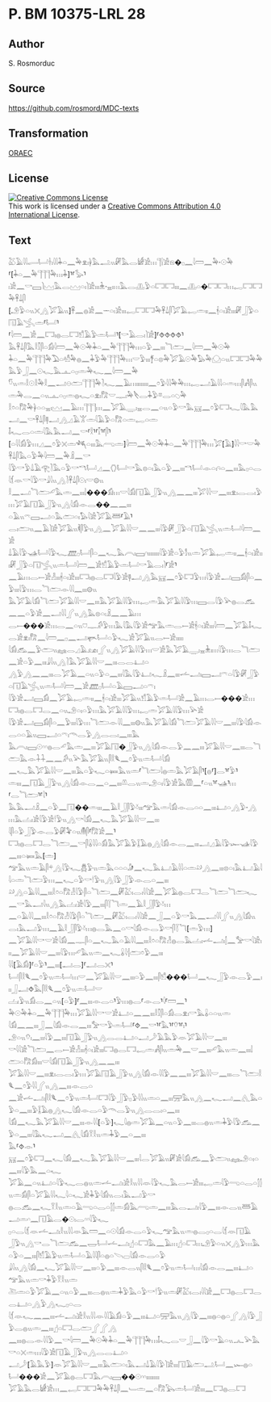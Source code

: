 # P. BM 10375-LRL 28

## Author

S. Rosmorduc

## Source

https://github.com/rosmord/MDC-texts

## Transformation

[ORAEC](https://oraec.github.io/)

## License

<a rel="license" href="http://creativecommons.org/licenses/by/4.0/"><img alt="Creative Commons License" style="border-width:0" src="https://i.creativecommons.org/l/by/4.0/88x31.png" /></a><br />This work is licensed under a <a rel="license" href="http://creativecommons.org/licenses/by/4.0/">Creative Commons Attribution 4.0 International License</a>.

## Text

𓅷𓄿𓇋𓇋𓂷𓂡𓋽𓏤𓇋𓇋𓇓𓏏𓈖𓅆𓁷𓏤𓋀𓅓𓂢𓏭𓏞𓅓𓂋𓀎𓀀𓏥𓊹𓍛𓀀𓁶�𓊪𓈖𓇋𓏠𓈖𓅆·𓇳𓅆<br>
⸢[𓇓𓏏𓈖𓅆𓊹𓊹𓊹𓅆𓏥𓇓]⸣⸢𓅭⸣𓏤𓀀𓈖𓎡𓈙𓌙𓈉𓅓𓂋𓈉𓏏𓏤𓌙𓀀𓏤𓏤𓏤𓇔·𓈇𓏤𓏥𓅓𓂋𓊚𓅱𓏏𓉐𓉐𓏤𓏤𓏤𓈖𓊚𓏏�𓉐𓉐𓏥𓉻𓉐𓉐𓅆𓋹𓍑𓋴<br>
[𓄂𓅱𓏏𓏭𓏴𓂻𓅯𓄿𓏭]𓋹𓈖𓐍𓀀𓈖𓌔𓏏𓏤𓀀𓏤𓏤𓏤𓉻𓉐𓉐𓅆𓋹𓍑𓋴𓅯𓄿𓉻𓏛𓏤𓏤𓈖𓇩𓏏𓏤𓀀𓏤𓏤𓏤𓏞𓃀𓅱𓏏𓉔𓄿𓂿𓏛⸢𓂡⸣<br>
⸢𓇋𓏠𓈖𓀀𓈖𓉐𓏤𓐍𓂋𓉐𓀸𓄿𓅱𓏛𓂡⸣[𓎡𓄿𓂋𓏤𓌙𓀀]⸢⯑⯑⯑⯑⸣𓅓𓋹𓍑𓋴𓅓𓎛𓎿𓋴𓏏𓀁𓇋𓏠𓈖𓅆𓇳𓅆𓇓𓏏𓈖𓅆𓊹𓊹𓊹𓅆𓏥𓏏𓅱𓈖𓏤𓏤𓏤𓆓𓂧𓈖𓇋𓏠𓈖𓅆𓇳𓅆<br>
𓇓𓏏𓈖𓅆𓊹𓊹𓊹𓅆𓅐𓏏𓁗𓅆𓐍𓈖𓇓𓅱𓅆𓊹𓊹𓊹𓅆𓏥𓎟𓅱𓏤𓏤𓏤𓋆𓏏𓊖𓅆𓅯𓄿𓇳𓅆𓅃𓅆𓈌𓏏𓏭𓉐𓉐𓅆𓅆𓅓𓅱𓃀𓈖𓇳𓆑𓅓𓊵𓏏𓊪𓏛𓅆𓆑𓈖𓇋𓏠𓈖𓅆<br>
𓎸𓏭𓏛𓎛𓇳𓎛𓅆𓎛𓈖𓂝𓇷𓂧𓊹𓊹𓊹𓅆𓍘𓆑𓈖𓄿𓏥𓏤𓏤𓏤𓏤𓏤𓏤𓏤𓏤𓈖𓏌𓅱𓇋𓇋𓅆𓅆𓏥𓉻𓂝𓄿𓇋𓇋𓏏𓏛𓏥𓋴𓀻𓋴𓏭𓏛𓅆𓂋𓈖𓏏𓏭𓊵𓏏𓊪𓏛𓐍𓆑𓏏𓁷𓏤𓀗𓎟𓊃𓏤𓅆𓌸𓂋𓇓𓅱𓎼𓂋𓏏𓆇𓅆<br>
𓎛𓏌𓏏𓀗𓅆𓋀𓏏𓏏𓈇𓏤𓈉𓈖𓄿𓏥𓊹𓊹𓊹𓏥𓈖𓅯𓄿𓇾𓏤𓈇𓂋𓈖𓏏𓏭𓏏𓅱𓎡𓅓𓄚𓈖𓏌𓅱𓉐𓆑𓇋𓅓𓅓𓂝𓈖𓎡𓋹𓍑𓋴𓊢𓂝𓂻𓈎𓄿𓀠𓏛𓇋𓄿𓅱𓏏𓀗𓏏𓏛𓉻𓏏𓏛<br>
𓄤𓆑𓂋𓏏𓏛𓇋𓅓𓅓𓂝𓈖𓎡⸢𓎛⸣⸢𓎿⸣⸢𓋴⸣[𓏏𓇋𓇋𓀁𓅱𓏥𓈎𓈖𓏌𓅱𓏴𓏛𓆈𓏏𓏤𓏤𓏤𓅓𓂺𓏛]𓇋𓏠𓈖𓅆𓇳𓅆𓇓𓏏𓈖𓅆𓊹𓊹𓊹𓅆𓏥𓅯[𓄿]𓇋𓇋𓎡𓎟𓅆𓋹𓍑𓋴𓅓𓏏𓅱𓅆𓇋𓏠𓈖𓅆𓏎𓈖𓎡<br>
𓇋𓅱𓎡𓅱𓍑𓄿𓂀𓍘𓅓𓏏𓅱𓎡𓎔𓂡𓈎𓈖𓂘𓂡𓎡𓅓𓊖𓏏𓏤𓅓𓏏𓅱𓈖𓏤𓏤𓏤𓎔𓂡𓁹𓏏𓏤𓄹𓏏𓈖𓏤𓏤𓏤𓅓𓊪𓏏𓂋𓇋𓆴𓁺𓎡𓇋𓅱𓎡𓇍𓇋𓏭𓂻𓍘𓋹𓍑𓋴𓇳𓏤𓎟𓊗𓏭<br>
𓎛𓈖𓂝𓆓𓂧𓄔𓅓𓏛𓈖𓏤𓏤𓏤𓌃���𓀁𓏥𓎟𓇋𓀁𓉔𓄿𓃀𓅱𓏭𓂻𓈖𓈖𓏤𓏤𓏤𓅯𓇋𓇋𓎟𓈖𓏤𓏤𓏤𓁷𓏤𓂋𓂋𓏤𓅱𓏥𓅯𓄿𓉔𓄿𓃀𓅱𓏭𓂻𓇋𓀁𓁹𓂋��𓈖𓈖𓏤𓏤𓏤<br>
𓏏𓄿𓏭𓍼𓈙𓂝𓏏𓅓𓂧𓏏𓏤𓅃𓇋𓀀𓅯𓄿𓆷⸢𓄿⸣𓂋𓏤𓂧𓏭𓈖𓄿𓌙𓀀𓅯𓄿𓏭𓌞𓋴𓅱𓏭𓂻𓈖𓅯𓄿𓇋𓇋𓎟𓈖𓈖𓏤𓏤𓏤𓇋𓅱𓏞𓃀𓅱𓏏𓉔𓄿𓂿𓏭𓏛𓂡𓇋𓏠𓈖𓀀<br>
𓍑𓄿𓇋𓅱𓊛𓂡𓇋𓅱𓆑𓊏𓊪𓂡𓋴𓏏𓈖𓆑𓅓𓇹𓏤𓈙𓎆𓏤𓏤𓏤𓏤𓏤𓏤𓏤𓏤𓇋𓅱𓀀𓏏𓅱𓀾𓏭𓏛𓅯𓄿𓉻𓏛𓏤𓏤𓈖𓇩𓏏𓏤𓀀𓏤𓏤𓏤𓏞𓃀𓅱𓏏𓉔𓂿𓏭𓏛𓂡𓇋𓏠𓈖𓀀𓀸𓄿𓅱𓏛𓂡𓎡𓄿𓂋𓏤𓌙⸢𓀀⸣<br>
𓈖𓄿𓏥𓂋𓍿𓀀𓁐𓏤𓏤𓏤𓇩𓏏𓏤𓀀𓏤𓏤𓏤𓉐𓏤𓐍𓂋𓉐𓇋𓅱𓀀𓊢𓂝𓂻𓅓𓄚𓈖𓏌𓅱𓉐𓅱𓏥𓇋𓅱𓀀𓂝𓈙𓀁𓋴𓏏𓈖𓅱𓏤𓏤𓏤𓇋𓅱𓏥𓂋𓆓𓂧𓁹𓇋𓇋𓈖𓏤𓏤𓏤𓊗𓏭<br>
𓅓𓅯𓄿𓇋𓀁𓆓𓂧𓅯𓄿𓇋𓇋𓎟𓈖𓏤𓏤𓏤𓅓𓅯𓄿𓇋𓇋𓅱𓏥𓉻𓏛𓅓𓅯𓄿𓇋𓇋𓅱𓏥𓈙𓂋𓇋𓅱𓅪𓐍𓂋𓃹𓈖𓈖𓏏𓅱𓀀𓈖𓂝𓇋𓇋𓂾𓏭𓂻𓅓𓊖𓏏𓏤𓏎𓈖𓈖𓄿𓏥<br>
𓂋𓍿���𓀀𓏥𓂋𓈖𓏏𓏭𓈞𓊃𓀔𓅱𓏥𓅓𓇋𓅓𓇋𓅱𓀀𓅠𓅓𓏛𓂋𓍿𓀀𓇩𓏏𓏤𓀀𓏤𓏤𓏤𓇋𓏠𓈖𓅯𓄿𓄤𓆑𓂋𓀀𓁷𓏤𓀗𓈖𓇋𓏠𓈖𓊪𓈖𓂝𓊜𓂡𓏏𓅱𓆑𓀀𓅯𓄿𓏭𓂋𓍿𓀀𓏤𓏤𓏤𓏤𓏤<br>
𓇋𓀁𓃹𓈖𓅱𓂧𓏭𓈐𓂋𓈎𓄿𓃭𓏤𓂾𓏭𓂻𓅯𓄿𓇋𓇋𓅱𓏥𓎟𓀀𓅓𓅯𓄿𓇾𓏤𓈇𓇔𓏤𓏥𓇋𓅱𓏥𓂋𓆓𓂧𓈖𓀀𓏏𓅱𓈖𓏤𓏤𓏤𓇍𓇋𓏭𓂻𓍘𓅓𓅯𓄿𓇋𓇋𓎟𓈖𓏤𓏤𓏤𓂋𓂋𓂞𓏏<br>
𓂻𓅱𓂻𓈖𓈖𓏤𓏤𓏤𓂋𓅯𓄿𓈖𓏏𓏭𓏏𓅱𓏏𓈖𓏤𓏤𓏤𓇋𓅓𓇋𓅱𓂞𓆑𓏎𓈖𓏤𓏤𓏤𓌡𓂝𓏤𓈙𓂝𓍼𓏏𓇋𓅱𓏞𓃀𓅱𓏏𓉔𓄿𓂿𓏭𓏛𓂡𓇋𓏠𓈖𓀀𓊏𓊪𓂡𓏏𓄿𓈙𓂝𓏏𓍼𓏤<br>
𓇋𓅱𓀀𓂝𓈙𓀁𓈖𓅯𓄿𓉻𓏛𓏤𓏤𓈖𓇩𓏏𓏤𓀀𓏤𓏤𓏤𓅯𓄿𓏭𓀸𓄿𓅱𓏛𓂡𓀀𓈖𓄿𓏥𓂋𓍿���𓀀𓏥𓉐𓏤𓐍𓂋𓉐𓂋𓈖𓏏𓏭𓄂𓏏𓏤𓏏𓅱𓏥𓅓𓅯𓄿𓇋𓇋𓅱𓏥𓉻𓏛𓅯𓄿𓇋𓇋𓅱𓏥𓅪𓀀<br>
𓇋𓅱𓀀𓂝𓈙𓀁𓋴𓏏𓈖𓅱𓏤𓏤𓏤𓇋𓅱𓏥𓆓𓂧𓁹𓇋𓇋𓈖𓏤𓏤𓏤𓊗𓏭𓅓𓅯𓄿𓇋𓀁𓆓𓂧𓅯𓄿𓇋𓇋𓎟𓈖𓏤𓏤𓏤𓇋𓅱𓇋𓀁𓁹𓂋𓏏𓏏𓄿𓏭𓈙𓂝𓏏𓍼𓏤𓄭𓂋𓅱𓂻𓂋𓂋𓏤𓈖𓏤𓏤𓏤𓅓<br>
𓅓𓇹𓏤𓈙𓇳𓎆𓎆𓐍𓂋𓄔𓅓𓏛𓈖𓏤𓏤𓏤𓅯𓄿𓉔�𓃀𓅱𓏭𓂻𓇋𓀁𓁹𓂋𓅱𓈖𓈖𓏤𓏤𓏤𓅯𓄿𓇋𓇋𓎟𓈖𓏤𓏤𓏤𓂋𓆓𓂧𓅓𓁹𓇑𓇑𓈖𓈖𓀔𓏭𓅪𓅓𓅯𓄿𓏭𓋴𓎛𓆰𓈖𓏌𓅱𓏭𓏛𓂡𓇋𓀁<br>
𓈖𓆑𓅓𓅯𓄿𓇋𓇋𓎟𓈖𓏤𓏤𓏤𓅓𓏏𓅱𓆑𓏏𓍃𓅓𓏭𓏛⸢𓆓𓂧𓇋𓐍𓏛𓅓𓅯𓄿𓋴⸣[𓐍⸢]𓂋⸣⸢𓅱⸣𓏛𓏤𓏤𓏤𓈖𓉔𓄿𓃀𓅱𓏭𓂻𓇋𓀁𓁹𓂋𓈖𓏏𓈖𓏤𓏤𓏤𓌨𓂋𓏭𓏛𓄂𓏏𓏤𓇋𓅱𓀀𓅓𓏃𓈖⸢𓏏𓏭⸣⸢𓊛⸣𓏥<br>
⸢𓂋𓆓𓂧⸣⸢𓇋⸣𓅓𓅓𓂝𓏎𓈖𓏏𓅱𓈖𓉔��𓏛𓏤𓏤𓏤𓈖𓄿𓎛𓃀𓋴𓅱𓍱𓏤𓏤𓏤𓅠𓅓𓏛𓇋𓀁𓁹𓂋𓏏𓏏𓈖𓏤𓏤𓏤𓂞𓏏𓂻𓅱·𓂻𓏥𓅓𓐟𓏤𓀀𓇋𓅱𓀀𓎗𓅱𓏭𓂻𓎡𓇋𓀁𓈖𓆑𓅓𓅯𓄿𓇋𓇋𓎟𓈖𓏤𓏤𓏤<br>
𓇋𓋴𓏏𓅱𓃀𓅱𓁹𓂋𓅱𓏞𓅝𓏏𓏭𓄟𓋴⸢𓀗𓀀𓈖⸣𓉐𓏤𓐍𓂋𓉐𓂋𓆓𓂧𓈖𓎡𓋴𓏇𓇋𓇋𓏏𓀁𓅓𓅯𓄿𓅱𓆼𓄿𓐍𓂻𓇋𓀁𓁹𓂋𓈖𓏤𓏤𓏤𓂝𓈎𓄿𓇋𓅱𓆱𓊛𓇋𓅱𓈖𓏤𓏤𓏤𓏏𓍃𓅓[𓏛]<br>
𓅠𓅓𓏭𓏛𓄿𓋴𓍬𓂻𓇋𓅱𓆑𓆣𓅱𓏭𓏛𓅓𓏏𓏏𓏏𓀏𓈖𓆑𓅓𓂞𓄿𓇋𓇋𓏏𓏛𓄖𓂻𓈖𓏤𓏤𓏤𓊖𓏏𓏤𓅓𓂞𓄿𓇋𓇋𓏏𓏛𓆓𓂧𓅱𓏥𓈖𓆑𓏏𓅱𓎡𓎗𓅱𓏭𓂻𓇋𓅱𓃀𓅱𓁹𓂋𓏏𓈖𓏤𓏤𓏤<br>
𓄖𓂻𓏏𓄿𓇋𓇋𓈖𓏤𓏤𓏤𓎛𓏌𓏏𓀗𓁐𓇋𓅱𓋴𓏏𓆓𓂧𓈖𓏞𓅷𓏤𓂋𓏤𓇋𓇋𓀀𓈖𓅯𓄿𓐍𓂋𓉐𓂋𓆓𓂧𓆓𓂧𓆑𓈖𓎡𓅓𓂝𓇋𓏭𓂻𓅓𓐟𓏤𓀀𓇋𓅱𓈖𓏤𓏤𓏤𓋴𓇅𓆓𓏛𓈖𓄿𓎛𓃀𓋴𓅱𓍱𓏥<br>
𓈖𓏏𓄿𓇋𓇋𓈖𓏤𓏤𓏤𓎛𓏌𓏏𓀗𓁐𓇋𓅱𓋴𓏏𓆓𓂧𓈖𓏞𓅷𓏤𓂋𓏤𓇋𓇋𓀀𓈖𓃀𓈖𓏏𓅱𓎡𓅓𓈖𓂝𓇋𓇋𓂾𓏭𓂻𓇋𓀁𓏭𓂋𓏤𓅓𓂝𓅱𓏥𓈖𓄿𓎛𓃀𓋴𓅱𓍱𓏥𓐍𓂋𓅓𓈖𓏏𓎡𓇋𓀁𓁹𓂋𓅱𓎡𓋴𓇅𓆓[𓏛𓅱𓏥]<br>
𓈖𓅯𓄿𓇋𓇋𓎡𓎟𓀀𓇋𓀁𓈖𓊃𓋴𓏏𓈖𓆑𓅓𓏏𓄿𓇋𓇋𓈖𓏤𓏤𓏤𓎛𓏌𓏏𓀗𓁐𓐍𓂋𓅓𓐟𓏤𓌡𓂝𓏤𓂭𓈖𓅡𓎡𓇋𓀀𓏤𓏤𓏤𓈖𓅯𓄿𓇋𓇋𓎟𓈖𓏤𓏤𓏤𓇋𓅱𓏥𓄔𓅓𓏭𓏛𓈖𓆑𓏇𓇋𓐪𓂧𓏌𓅱𓈖𓏤𓏤𓏤<br>
𓇋𓇋[𓄿𓀁]⸢𓏏𓅱⸣𓈖𓏤𓏤𓏤[𓂝𓂋]⸢𓂝𓂋𓏴⸣𓂡𓋴𓎛𓆰𓈖𓏌𓅱𓏭𓏛𓂡𓏥𓎟𓈖𓅯𓄿𓇋𓇋𓎟𓈖𓏤𓏤𓏤𓏏𓅱𓈖𓏤𓏤𓏤𓋴𓀸���𓂡𓈖𓆑𓃀𓅱𓁹𓂋𓅱𓈖𓏤𓏤𓏤𓃀𓂝⯑𓅓𓋴𓎛𓆰𓈖𓏌𓅱𓏭𓏛𓂡𓎟<br>
𓐟𓏤𓅱𓏭𓀁𓂋𓈖𓏏𓏭[𓏏𓅱]⸢𓈖𓏤𓏤𓏤𓁹𓂋𓏏⸣𓅱𓏥𓐍𓂋⸢𓁹𓂋⸣𓇋⸢𓏠𓈖⸣𓅆𓇳𓅆𓇓𓏏𓈖𓅆𓊹𓊹𓊹𓅆𓏥𓅯𓄿𓇋𓇋𓎡𓎟𓀀𓂞𓏏𓈖𓈖𓏤𓏤𓏤𓎛𓎿𓋴𓏏𓀁𓂋𓁷𓏤𓎡𓅓𓏇𓏏𓏏𓏭𓏛<br>
𓇋𓀁𓈖𓈖𓏤𓏤𓏤𓃀𓈖𓇋𓀁𓁹𓂋𓈖𓏤𓏤𓏤𓅡𓎡𓅱𓏛𓂡⸢⯑𓈖𓎡⸣⸢𓅓⸣⸢𓄣⸣⸢𓏤⸣𓄂𓏏𓏭𓄣𓏤𓈖𓏤𓏤𓏤𓇋𓅱𓈖𓏤𓏤𓏤𓉔𓄿𓃀𓅱𓏭𓂻𓂋𓂋𓂞𓏏𓂝𓌳𓄿𓅓𓅱𓁺𓅯𓄿𓇋𓇋𓎟𓈖𓏤𓏤𓏤<br>
𓎡𓇋𓇋𓀀𓆓𓂧𓈖𓂋𓍿𓀀𓁐𓏤𓏤𓏤𓇩𓏏𓏤𓀀𓏤𓏤𓏤𓉐𓐍𓂋𓉐𓉻𓏛𓀻𓋴𓏭𓏛𓅆𓈖𓎟𓈖𓏤𓏤𓏤𓄔𓅓𓏭𓏛𓈖𓏤𓏤𓏤𓌃𓂧𓏏𓀗𓀁𓏤𓏤𓏤𓎟𓇋𓀁𓉔𓄿𓃀𓅱𓏭𓂻𓈖𓈖𓏤𓏤𓏤<br>
𓅯𓄿𓇋𓇋𓎟𓈖𓏤𓏤𓏤𓁷𓏤𓂋𓂋𓏤𓅱𓏥𓅯𓄿𓉔𓄿𓃀𓅱𓏭𓂻𓇋𓀁𓁹𓇋𓇋𓅱𓈖𓈖𓏤𓏤𓏤𓅯𓄿𓇋𓇋𓎟𓈖𓏤𓏤𓏤𓂋𓆓𓂧𓎛𓆰𓈖𓏌𓅱𓇋𓇋𓂾𓏭𓂻𓈖𓏤𓏤𓏤𓁹𓂋𓏏<br>
𓈖𓀀𓌡𓂝𓏤𓋴𓎛𓆰𓈖𓏌𓅱𓏭𓏛𓂡𓉐𓇋𓅱𓃀𓅱𓊪𓅱𓇋𓇋𓏭𓏛𓏏𓈖𓏤𓏤𓏤𓈝𓅓𓏭𓂻𓈖𓆑𓂝𓈖𓂽𓅓𓏏𓅱𓏏𓈖𓏤𓏤𓏤𓅱𓆼𓄿𓐍𓂻𓆑𓇋𓀁𓁹𓂋𓏏𓅱𓄭𓂋𓅱𓏭𓂻𓂋𓂋𓏤𓏏𓈖𓏤𓏤𓏤<br>
𓇋𓀁𓈖𓆑𓅓𓅯𓄿𓇋𓇋𓎟𓈖𓏤𓏤𓏤𓁹𓇋𓇋[𓏏𓅱]𓆑𓇋𓐍𓏛𓅯𓄿𓈖𓏏𓏭𓏏𓅱𓈖𓏤𓏤𓏤𓂋𓐍𓏭𓏛𓇓𓅱𓇋𓅱𓃹𓈖𓅱𓏏𓈖𓏤𓏤𓏤𓇋𓅓𓆑𓂝𓈖𓂽𓇋𓀁𓎝𓎛𓏭𓏛𓇓𓅱𓈖𓏏𓈖𓏤𓏤𓏤<br>
𓅓⸢⯑𓁹⸣𓄚𓈖𓏌𓅱𓉐𓈖𓆑𓇋𓀁𓈖𓆑𓅓𓅯𓄿𓇋𓇋𓎟𓈖𓏤𓏤𓏤𓇋𓂋𓅯𓄿𓏭𓏞𓀀𓇋𓀁𓃹𓈖𓅱𓂧𓏭𓈐𓄂𓏏𓏤𓏏𓈖𓏤𓏤𓏤𓇋𓅱𓅓𓈖𓏏𓆑<br>
𓅯𓄿𓈖𓏏𓏭𓂞𓏏𓇋𓅱𓆑𓂋𓐍𓏭𓏛𓌡𓂝𓏤𓀀𓎛𓏭𓇋𓇋𓁺𓇋𓅱𓆑𓅓𓂋𓍿𓀀𓏤𓏤𓏤𓉻𓏛𓇋𓅱𓂸𓏏𓂋𓏏𓂭𓂭𓏭𓏛𓀁𓋴𓏏𓅯𓄿𓇋𓇋𓆑𓇋𓏏𓆑𓀀𓇓𓅱𓇋𓀁𓏭𓂋𓏤𓅓𓂝𓅱𓎡<br>
𓐍𓂋𓃹𓈖𓆑𓎝𓎛𓏭𓏛𓏏𓄿𓂸𓏏𓂋𓏏𓂭𓂭𓏛𓀁𓅓𓂺𓏛𓈖𓏤𓏤𓏤𓅓𓂋𓂝𓏤𓇋𓅱𓈖𓏤𓏤𓏤𓁹𓂋𓏭𓆷𓄿𓂝𓏛𓎆𓈖𓉔𓄿𓂋�𓇳𓏤𓂋𓎆𓎆𓇋𓅱𓆑<br>
𓊪𓏏𓂋𓇋𓆴𓁺𓌡𓂝𓏤𓎛𓏭𓇋𓇋𓁺𓅓𓏠𓈖𓏏𓇳𓇋𓀁𓁹𓂋𓏏𓅱𓆑𓅠𓅓𓏭𓏛𓐍𓂋𓊪𓏏𓂋𓇋𓆴𓁺𓉔𓄿<br>
𓃀𓅱𓏭𓂻𓎡𓂋𓆓𓂧𓃹𓈖𓉿𓂡𓌡𓂝𓏤𓊨𓏏𓉐𓅓𓈖𓄿𓏥𓊨𓏏𓉐𓏥𓄂𓅱𓏏𓏭𓏴𓂻𓅱𓏥𓅓𓏏𓅱𓏏𓈖𓏤𓏤𓏤𓋴𓀸𓄿𓅱𓏭𓏛𓂡𓏏𓄿𓇋𓇋𓋴𓏏𓐍𓏏𓌪𓊌𓇋𓀁𓁹𓂋𓏏𓅱<br>
𓇍𓇋𓏭𓂻𓇋𓀁𓈖𓆑𓅯𓄿𓇋𓇋𓎟𓈖𓏤𓏤𓏤𓏏𓅱𓈖𓏤𓏤𓏤𓁹𓂋𓏭𓋴𓎛𓆰𓈖𓏌𓅱𓏭𓏛𓂡𓏥𓇋𓀁𓁹𓂋𓈖𓏤𓏤𓏤𓂞𓏏𓅠𓅓𓏭𓏛𓎡𓇓𓅱𓎝𓎛𓏭𓏛<br>
𓍅𓏛𓏏𓅱𓅯𓄿𓈖𓏏𓏭𓏏𓅱𓈖𓏤𓏤𓏤𓂋𓐍𓏭𓏛𓇓𓅱𓅓𓏏𓅱𓎡𓎗𓅱𓏭𓏛𓏞𓅷𓏤𓂋𓏤𓇋𓇋𓀀𓈖𓉐𓐍𓂋𓉐𓂋𓂋𓂞𓏏𓂻𓅱𓂻𓆑𓊪𓏏𓂋<br>
𓇋𓆴𓁺𓆑𓈖𓈖𓏤𓏤𓏤𓌡𓂝𓏤𓀀𓎛𓏭𓇋𓇋𓁺𓇋𓇋𓄿𓀁𓏏𓅱𓈖𓏤𓏤𓏤𓂞𓏏𓈝𓅓𓏭𓂻𓇋𓅱𓈖𓏤𓏤𓏤𓐍𓏏𓐍𓏏𓂾𓂻𓇋𓅱𓃀𓅱𓂋𓐍𓏭𓏛𓈖𓏤𓏤𓏤𓊨𓏏𓉐𓂋𓂧𓂾𓂾𓂻<br>
𓈖𓏤𓏤𓏤𓐍𓂋𓁹𓇋𓇋𓅱𓈖𓎡𓇋𓏠𓈖𓅆𓇳𓅆𓇓𓏏𓈖𓅆𓊹𓊹𓊹𓅆𓏥𓄤𓆑𓂋𓎟𓃀𓈖𓇋𓅱𓎡𓄿𓏏𓏭𓂜𓅪𓅓𓎡𓏏𓏴𓏛𓏥𓇋𓅱𓀀𓉔𓄿𓃀𓅱𓏭𓂻𓂋𓂋𓂞𓏏<br>
𓂝𓌳[𓄿𓅓𓅱]𓁺𓅯𓄿𓇋𓇋𓎟𓈖𓏤𓏤𓏤𓅓𓂧𓏏𓏤𓅓𓂝𓍑𓄿𓇋𓅱𓌙𓀀𓏤𓏤𓏤𓉔𓄿𓂧𓂢𓂡𓈖𓆱𓐍𓏏𓂡���𓀀𓈖𓅯𓄿𓐍𓂋𓉐𓅓𓇹𓏤𓈙��𓇳𓎆𓎆𓏤𓏤𓏤𓏤𓏤𓏤𓏤𓏤𓏤<br>
𓅯𓄿𓅓𓂋𓀎𓀀𓏥𓈖𓉻𓉐𓉐𓅆𓅆𓋹𓍑𓋴𓈖𓄑𓏛𓈖𓏏𓀗𓅂𓏛𓂡𓀀𓏤𓏤𓏤𓈖𓉐𓐍𓂋𓉐<br>
